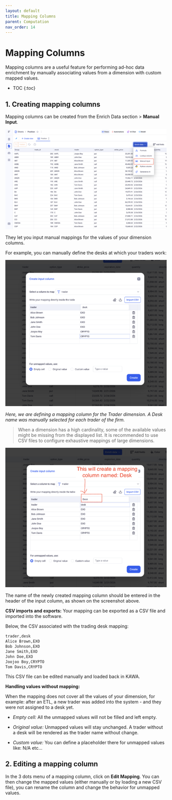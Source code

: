 ```yaml
---
layout: default
title: Mapping Columns
parent: Computation
nav_order: 14
---
```


# Mapping Columns

Mapping columns are a useful feature for performing ad-hoc data enrichment by manually associating values from a dimension with custom mapped values.

* TOC
{:toc}

## 1. Creating mapping columns

Mapping columns can be created from the Enrich Data section > __Manual Input__.

![Lookup](./readme-assets/mapping1.png)

They let you input manual mappings for the values of your dimension columns.

For example, you can manually define the desks at which your traders work:

![Lookup](./readme-assets/mapping2.png)

_Here, we are defining a mapping column for the Trader dimension. A Desk name was manually selected for each trader of the firm._

> When a dimension has a high cardinality, some of the available values might be missing from the displayed list. It is recommended to use CSV files to configure exhaustive mappings of large dimensions.

![Lookup](./readme-assets/mapping3.png)

The name of the newly created mapping column should be entered in the header of the input column, as shown on the screenshot above.

__CSV imports and exports:__
Your mapping can be exported as a CSV file and imported into the software.

Below, the CSV associated with the trading desk mapping:
```csv
trader,desk
Alice Brown,EXO
Bob Johnson,EXO
Jane Smith,EXO
John Doe,EXO
Joojoo Boy,CRYPTO
Tom Davis,CRYPTO
```

This CSV file can be edited manually and loaded back in KAWA.

__Handling values without mapping:__

When the mapping does not cover all the values of your dimension, for example: after an ETL, a new trader was added into the system - and they were not assigned to a desk yet.

- _Empty cell:_ All the unmapped values will not be filled and left empty.

- _Original value:_ Unmapped values will stay unchanged. A trader without a desk will be rendered as the trader name without change.

- _Custom value:_ You can define a placeholder there for unmapped values like: N/A etc...

## 2. Editing a mapping column

In the 3 dots menu of a mapping column, click on __Edit Mapping__. You can then change the mapped values (either manually or by loading a new CSV file), you can rename the column and change the behavior for unmapped values.




